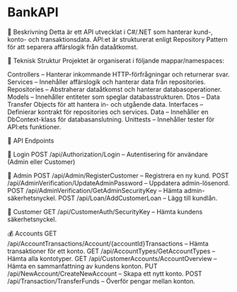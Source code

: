 # BankAPI

📌 Beskrivning
Detta är ett API utvecklat i C#/.NET som hanterar kund-, konto- och transaktionsdata. 
API:et är strukturerat enligt Repository Pattern för att separera affärslogik från dataåtkomst.

🔹 Teknisk Struktur
Projektet är organiserat i följande mappar/namespaces:

Controllers – Hanterar inkommande HTTP-förfrågningar och returnerar svar.
Services – Innehåller affärslogik och hanterar data från repositories.
Repositories – Abstraherar dataåtkomst och hanterar databasoperationer.
Models – Innehåller entiteter som speglar databasstrukturen.
Dtos – Data Transfer Objects för att hantera in- och utgående data.
Interfaces – Definierar kontrakt för repositories och services.
Data – Innehåller en DbContext-klass för databasanslutning.
Unittests – Innehåller tester för API:ets funktioner.

📌 API Endpoints

🔑 Login
POST /api/Authorization/Login – Autentisering för användare (Admin eller Customer)

🔧 Admin
POST /api/Admin/RegisterCustomer – Registrera en ny kund.
POST /api/AdminVerification/UpdateAdminPassword – Uppdatera admin-lösenord.
POST /api/AdminVerification/GetAdminSecurityKey – Hämta admin-säkerhetsnyckel.
POST /api/Loan/AddCustomerLoan – Lägg till kundlån.

👤 Customer
GET /api/CustomerAuth/SecurityKey – Hämta kundens säkerhetsnyckel.

💰 Accounts
GET /api/AccountTransactions/Account/{accountId}Transactions – Hämta transaktioner för ett konto.
GET /api/AccountTypes/GetAccountTypes – Hämta alla kontotyper.
GET /api/CustomerAccounts/AccountOverview – Hämta en sammanfattning av kundens konton.
PUT /api/NewAccount/CreateNewAccount – Skapa ett nytt konto.
POST /api/Transaction/TransferFunds – Överför pengar mellan konton.

